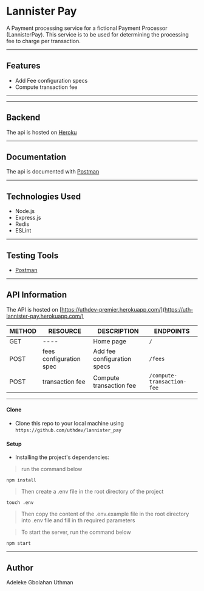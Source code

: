 # Lannister Pay

A Payment processing service for a fictional Payment Processor (LannisterPay). This service is to be used for determining the processing fee to charge per transaction.

---

## Features

- Add Fee configuration specs
- Compute transaction fee

---

---

## Backend

The api is hosted on [Heroku](https://uth-lannister-pay.herokuapp.com/)

---

## Documentation

The api is documented with [Postman](https://documenter.getpostman.com/view/6265858/UVkjwyJB)

---

## Technologies Used

- Node.js
- Express.js
- Redis
- ESLint

---

## Testing Tools

- [Postman](https://www.getpostman.com)

---

## API Information

The API is hosted on [https://uthdev-premier.herokuapp.com/](https://uth-lannister-pay.herokuapp.com/)

METHOD |  RESOURCE                 |     DESCRIPTION                | ENDPOINTS
-------|---------------------------|--------------------------------|-----------
GET    | ----                      | Home page                      |`/`
POST   | fees configuration spec   | Add fee configuration specs    |`/fees`
POST   | transaction fee           | Compute transaction fee        |`/compute-transaction-fee`

---

#### Clone

- Clone this repo to your local machine using `https://github.com/uthdev/lannister_pay`

#### Setup

- Installing the project's dependencies:

> run the command below

```shell
npm install
```

> Then create a .env file in the root directory of the project

```shell
touch .env
```

> Then copy the content of the .env.example file in the root directory into .env file and fill in th required parameters

> To start the server, run the command below

```shell
npm start
```

---

## Author

Adeleke Gbolahan Uthman
